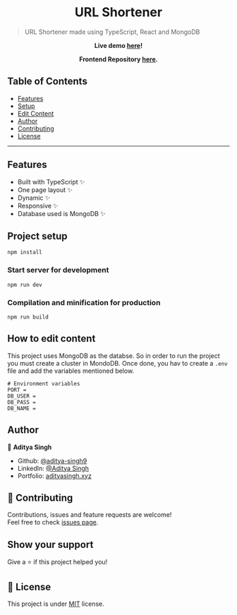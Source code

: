 <h1 align="center">URL Shortener</h1>

> URL Shortener made using TypeScript, React and MongoDB

<p align="center"><strong> Live demo <a href="https://www.limurl.ml/">here</a>! </strong></p>

<p align="center"><strong> Frontend Repository <a href="https://github.com/aditya-singh9/url-shotener-frontend-ts">here</a>. </strong></p>

## Table of Contents

- [Features](#features)
- [Setup](#project-setup)
- [Edit Content](#how-to-edit-content)
- [Author](#author)
- [Contributing](#-contributing)
- [License](#-license)

---

## Features

- Built with TypeScript ✨
- One page layout ✨
- Dynamic ✨
- Responsive ✨
- Database used is MongoDB ✨

## Project setup

```
npm install
```

### Start server for development

```
npm run dev
```

### Compilation and minification for production

```
npm run build
```

## How to edit content

This project uses MongoDB as the databse. So in order to run the project you must create a cluster in MondoDB. Once done, you hav to create a `.env` file and add the variables mentioned below.

```env
# Environment variables
PORT =
DB_USER =
DB_PASS =
DB_NAME =
```

## Author

👤 **Aditya Singh**

- Github: [@aditya-singh9](https://github.com/aditya-singh9)
- LinkedIn: [@Aditya Singh](https://www.linkedin.com/in/aditya-singh9/)
- Portfolio: [adityasingh.xyz](https://adityasingh.xyz)

## 🤝 Contributing

Contributions, issues and feature requests are welcome!<br />Feel free to check [issues page](https://github.com/aditya-singh9/url-shotener-backend-ts/issues).

## Show your support

Give a ⭐️ if this project helped you!

## 📝 License

This project is under [MIT](https://github.com/aditya-singh9/url-shotener-backend-ts/blob/main/LICENSE) license.
